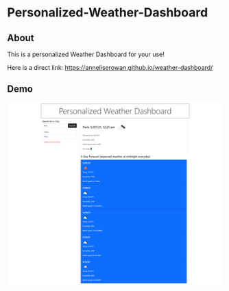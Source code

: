 # Personalized-Weather-Dashboard

## About
This is a personalized Weather Dashboard for your use! 

Here is a direct link: https://anneliserowan.github.io/weather-dashboard/

## Demo 
![](Images/screencapture-127-0-0-1-5500-index-html-2021-05-06-18_25_40.png)

